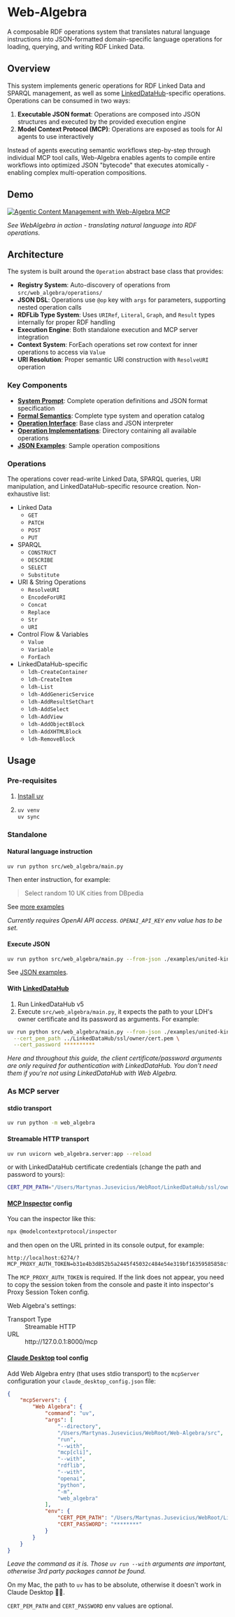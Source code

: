 # Web-Algebra

A composable RDF operations system that translates natural language instructions into JSON-formatted domain-specific language operations for loading, querying, and writing RDF Linked Data.

## Overview

This system implements generic operations for RDF Linked Data and SPARQL management, as well as some [LinkedDataHub](https://atomgraph.github.io/LinkedDataHub/)-specific operations. Operations can be consumed in two ways:

1. **Executable JSON format**: Operations are composed into JSON structures and executed by the provided execution engine
2. **Model Context Protocol (MCP)**: Operations are exposed as tools for AI agents to use interactively

Instead of agents executing semantic workflows step-by-step through individual MCP tool calls, Web-Algebra enables agents to compile entire workflows into optimized JSON "bytecode" that executes atomically - enabling complex multi-operation compositions.

## Demo

[![ Agentic Content Management with Web-Algebra MCP](https://img.youtube.com/vi/eRMrSqKc9_E/0.jpg)](https://www.youtube.com/watch?v=eRMrSqKc9_E)

*See WebAlgebra in action - translating natural language into RDF operations.*

## Architecture

The system is built around the `Operation` abstract base class that provides:
- **Registry System**: Auto-discovery of operations from `src/web_algebra/operations/`
- **JSON DSL**: Operations use `@op` key with `args` for parameters, supporting nested operation calls
- **RDFLib Type System**: Uses `URIRef`, `Literal`, `Graph`, and `Result` types internally for proper RDF handling
- **Execution Engine**: Both standalone execution and MCP server integration
- **Context System**: ForEach operations set row context for inner operations to access via `Value`
- **URI Resolution**: Proper semantic URI construction with `ResolveURI` operation

### Key Components

- **[System Prompt](prompts/system.md)**: Complete operation definitions and JSON format specification
- **[Formal Semantics](formal-semantics.md)**: Complete type system and operation catalog
- **[Operation Interface](src/web_algebra/operation.py)**: Base class and JSON interpreter
- **[Operation Implementations](src/web_algebra/operations/)**: Directory containing all available operations
- **[JSON Examples](examples/)**: Sample operation compositions

### Operations

The operations cover read-write Linked Data, SPARQL queries, URI manipulation, and LinkedDataHub-specific resource creation. Non-exhaustive list:

- Linked Data
  - `GET`
  - `PATCH`
  - `POST`
  - `PUT`
- SPARQL
  - `CONSTRUCT`
  - `DESCRIBE`
  - `SELECT`
  - `Substitute`
- URI & String Operations
  - `ResolveURI`
  - `EncodeForURI`
  - `Concat`
  - `Replace`
  - `Str`
  - `URI`
- Control Flow & Variables
  - `Value`
  - `Variable`
  - `ForEach`
- LinkedDataHub-specific
  - `ldh-CreateContainer`
  - `ldh-CreateItem`
  - `ldh-List`
  - `ldh-AddGenericService`
  - `ldh-AddResultSetChart`
  - `ldh-AddSelect`
  - `ldh-AddView`
  - `ldh-AddObjectBlock`
  - `ldh-AddXHTMLBlock`
  - `ldh-RemoveBlock`

## Usage

### Pre-requisites

1. [Install uv](https://docs.astral.sh/uv/getting-started/installation/)
2. ```bash
   uv venv
   uv sync
   ```

### Standalone

#### Natural language instruction

```bash
uv run python src/web_algebra/main.py
```

Then enter instruction, for example:
> Select random 10 UK cities from DBpedia

See [more examples](examples.md)

_Currently requires OpenAI API access. `OPENAI_API_KEY` env value has to be set._

#### Execute JSON

```bash
uv run python src/web_algebra/main.py --from-json ./examples/united-kingdom-cities.json
```

See [JSON examples](examples).

#### With [LinkedDataHub](https://atomgraph.github.io/LinkedDataHub/)

1. Run LinkedDataHub v5
2. Execute `src/web_algebra/main.py`, it expects the path to your LDH's owner certificate and its password as arguments. For example:

```bash
uv run python src/web_algebra/main.py --from-json ./examples/united-kingdom-cities.json \
  --cert_pem_path ../LinkedDataHub/ssl/owner/cert.pem \
  --cert_password **********
```

_Here and throughout this guide, the client certificate/password arguments are only required for authentication with LinkedDataHub. You don't need them if you're not using LinkedDataHub with Web Algebra._

### As MCP server

#### stdio transport

```bash
uv run python -m web_algebra
```

#### Streamable HTTP transport

```bash
uv run uvicorn web_algebra.server:app --reload
```
or with LinkedDataHub certificate credentials (change the path and password to yours):

```bash
CERT_PEM_PATH="/Users/Martynas.Jusevicius/WebRoot/LinkedDataHub/ssl/owner/cert.pem" CERT_PASSWORD="********" uv run uvicorn web_algebra.server:app --reload
```

#### [MCP Inspector](https://github.com/modelcontextprotocol/inspector) config

You can the inspector like this:

```bash
npx @modelcontextprotocol/inspector
```
and then open on the URL printed in its console output, for example:
```
http://localhost:6274/?MCP_PROXY_AUTH_TOKEN=b31e4b3d852b5a2445f45032c484e54e319bf16359585858cf88fe9a90816744
```

The `MCP_PROXY_AUTH_TOKEN` is required. If the link does not appear, you need to copy the session token from the console and paste it into inspector's Proxy Session Token config.

Web Algebra's settings:

<dl>
    <dt>Transport Type</dt>
    <dd>Streamable HTTP</dd>
    <dt>URL</dt>
    <dd>http://127.0.0.1:8000/mcp</dd>
</dl>

#### [Claude Desktop](https://claude.ai/download) tool config

Add Web Algebra entry (that uses stdio transport) to the `mcpServer` configuration your `claude_desktop_config.json` file:
```json
{
    "mcpServers": {
        "Web Algebra": {
            "command": "uv",
            "args": [
                "--directory",
                "/Users/Martynas.Jusevicius/WebRoot/Web-Algebra/src",
                "run",
                "--with",
                "mcp[cli]",
                "--with",
                "rdflib",
                "--with",
                "openai",
                "python",
                "-m",
                "web_algebra"
            ],
            "env": {
                "CERT_PEM_PATH": "/Users/Martynas.Jusevicius/WebRoot/LinkedDataHub/ssl/owner/cert.pem",
                "CERT_PASSWORD": "********"
            }
        }
    }
}
```
_Leave the command as it is. Those `uv run --with` arguments are important, otherwise 3rd party packages cannot be found._

On my Mac, the path to `uv` has to be absolute, otherwise it doesn't work in Claude Desktop 🤷‍♂️.

`CERT_PEM_PATH` and `CERT_PASSWORD` env values are optional.
